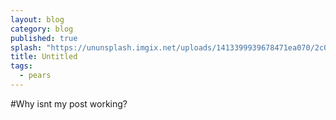 ```yaml
---
layout: blog
category: blog
published: true
splash: "https://ununsplash.imgix.net/uploads/1413399939678471ea070/2c0343f7?fit=crop&fm=jpg&h=725&q=75&w=1050"
title: Untitled
tags: 
  - pears
---
```


#Why isnt my post working?

